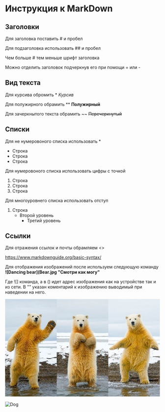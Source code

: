 # Инструкция к MarkDown

## Заголовки

Для заголовка поставить # и пробел

Для подзаголовка использовать ## и пробел

Чем больше # тем меньше шрифт заголовка

Можно отделить заголовок подчеркнув его при помощи = или -

## Вид текста

Для курсива обромить *
*Курсив*

Для полужирного обрамить  **
**Полужирный**

Для зачеркнытого текста обрамить ~~
~~Перечеркнутый~~

## Списки

Для не нумеровоного списка использовать *

* Строка
* Строка
* Строка

Для нумеровоного списка использовать цифры с точкой

1. Строка
2. Строка
3. Строка

Для многоуровнего списка использовать отступ

1. Строка
    * Второй уровень
        * Третий уровень

## Ссылки

Для отражения ссылок и почты обрамляем <>

<https://www.markdownguide.org/basic-syntax/>

Для отображения изображений после используем следующую команду **![Dancing bear](Bear.jpg "Смотри как могу"**

Где ![] команда, а в () идет адрес изображения как на устройстве так и из сети. В "" указан коментарий к изображению выводимый при наведении на него.

![Dancing bear](Bear.jpg "Смотри как могу")

![Dog](https://live.staticflickr.com/1640/26676909015_8bfcc8509c_c.jpg "Милашка")
